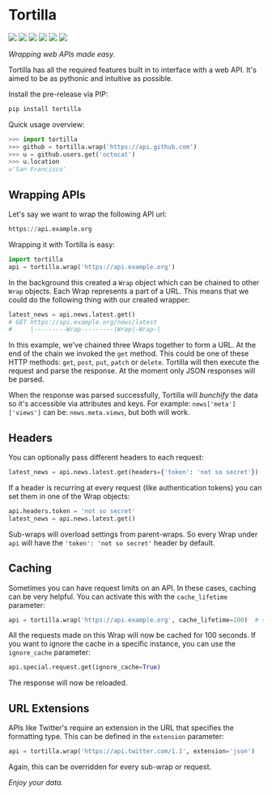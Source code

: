Tortilla
========

[<img src="https://img.shields.io/travis/redodo/tortilla.svg?style=flat">](https://travis-ci.org/redodo/tortilla)
[<img src="https://img.shields.io/coveralls/redodo/tortilla.svg?style=flat">](https://coveralls.io/r/redodo/tortilla)
[<img src="https://readthedocs.org/projects/tortilla/badge/?version=latest&style=flat">](https://tortilla.readthedocs.org/latest/)
[<img src="https://img.shields.io/pypi/v/tortilla.svg?style=flat">](https://pypi.python.org/pypi/tortilla)
[<img src="https://pypip.in/py_versions/tortilla/badge.svg?style=flat">](https://pypi.python.org/pypi/tortilla)
[<img src="https://img.shields.io/pypi/l/tortilla.svg?style=flat">](https://github.com/redodo/tortilla/blob/master/LICENSE)

*Wrapping web APIs made easy.*

Tortilla has all the required features built in to interface with a web
API. It's aimed to be as pythonic and intuitive as possible.

Install the pre-release via PIP:

```bash
pip install tortilla
```

Quick usage overview:

```python
>>> import tortilla
>>> github = tortilla.wrap('https://api.github.com')
>>> u = github.users.get('octocat')
>>> u.location
u'San Francisco'
```

Wrapping APIs
-------------

Let's say we want to wrap the following API url:

```python
https://api.example.org
```

Wrapping it with Tortilla is easy:

```python
import tortilla
api = tortilla.wrap('https://api.example.org')
```

In the background this created a `Wrap` object which can be chained to
other `Wrap` objects. Each Wrap represents a part of a URL. This means
that we could do the following thing with our created wrapper:

```python
latest_news = api.news.latest.get()
# GET https://api.example.org/news/latest
#     |---------Wrap---------|Wrap|-Wrap-|
```

In this example, we've chained three Wraps together to form a URL. At
the end of the chain we invoked the `get` method. This could be one of
these HTTP methods: `get`, `post`, `put`, `patch` or `delete`. Tortilla
will then execute the request and parse the response. At the moment only
JSON responses will be parsed.

When the response was parsed successfully, Tortilla will *bunchify* the
data so it's accessible via attributes and keys. For example:
`news['meta']['views']` can be: `news.meta.views`, but both will work.

Headers
-------

You can optionally pass different headers to each request:

```python
latest_news = api.news.latest.get(headers={'token': 'not so secret'})
```

If a header is recurring at every request (like authentication tokens)
you can set them in one of the Wrap objects:

```python
api.headers.token = 'not so secret'
latest_news = api.news.latest.get()
```

Sub-wraps will overload settings from parent-wraps. So every Wrap under
`api` will have the `'token': 'not so secret'` header by default.

Caching
-------

Sometimes you can have request limits on an API. In these cases, caching
can be very helpful. You can activate this with the `cache_lifetime`
parameter:

```python
api = tortilla.wrap('https://api.example.org', cache_lifetime=100)  # seconds
```

All the requests made on this Wrap will now be cached for 100 seconds.
If you want to ignore the cache in a specific instance, you can use the
`ignore_cache` parameter:

```python
api.special.request.get(ignore_cache=True)
```

The response will now be reloaded.

URL Extensions
--------------

APIs like Twitter's require an extension in the URL that specifies the
formatting type. This can be defined in the `extension` parameter:

```python
api = tortilla.wrap('https://api.twitter.com/1.1', extension='json')
```

Again, this can be overridden for every sub-wrap or request.

*Enjoy your data.*
